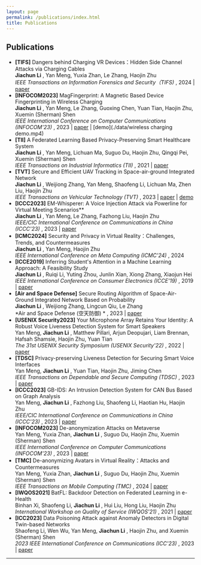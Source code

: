 ```yaml
---
layout: page
permalink: /publications/index.html
title: Publications
---
```


## Publications

- **[TIFS]** Dangers behind Charging VR Devices：Hidden Side Channel Attacks via Charging Cables<br>
   **Jiachun Li** , Yan Meng, Yuxia Zhan, Le Zhang, Haojin Zhu<br>
   *IEEE Transactions on Information Forensics and Security（TIFS)* , 2024 | [paper](https://ieeexplore.ieee.org/document/10684784)
-  **[INFOCOM2023]** MagFingerprint: A Magnetic Based Device Fingerprinting in Wireless Charging<br>
   **Jiachun Li** , Yan Meng, Le Zhang, Guoxing Chen, Yuan Tian, Haojin Zhu, Xuemin (Sherman) Shen<br>
   *IEEE International Conference on Computer Communications (INFOCOM'23)* , 2023 | [paper](./data/jiachuninfocom.pdf) | [demo](./data/wireless charging demo.mp4)
- **[TII]** A Federated Learning Based Privacy-Preserving Smart Healthcare System<br>
   **Jiachun Li** , Yan Meng, Lichuan Ma, Suguo Du, Haojin Zhu, Qingqi Pei, Xuemin (Sherman) Shen<br>
   *IEEE Transactions on Industrial Informatics (TII)* , 2021 | [paper](https://ieeexplore.ieee.org/abstract/document/9492000)
- **[TVT]** Secure and Efficient UAV Tracking in Space-air-ground Integrated Network<br>
   **Jiachun Li** , Weijiong Zhang, Yan Meng, Shaofeng Li, Lichuan Ma, Zhen Liu, Haojin Zhu<br>
   *IEEE Transactions on Vehicular Technology (TVT)* , 2023 | [paper](https://ieeexplore.ieee.org/document/10064000) | [demo](./data/SAGIN.mp4)
- **[ICCC2023]** EM-Whisperer: A Voice Injection Attack via Powerline for Virtual Meeting Scenarios**<br>
   **Jiachun Li** , Yan Meng, Le Zhang, Fazhong Liu, Haojin Zhu<br>
   *IEEE/CIC International Conference on Communications in China (ICCC'23)* , 2023 | [paper](./data/jiachuniccc.pdf)
- **[ICMC2024]** Security and Privacy in Virtual Reality：Challenges, Trends, and Countermeasures<br>
   **Jiachun Li** , Yan Meng, Haojin Zhu<br>
   *IEEE International Conference on Meta Computing (ICMC'24)* , 2024
- **[ICCE2019]** Inferring Student's Attention in a Machine Learning Approach: A Feasibility Study<br>
   **Jiachun Li** , Ruiqi Li, Yuting Zhou, Junlin Xian, Xiong Zhang, Xiaojun Hei<br>
   *IEEE International Conference on Consumer Electronics (ICCE'19)* , 2019 | [paper](https://ieeexplore.ieee.org/abstract/document/8991763)
- **[Air and Space Defense]** Secure Routing Algorithm of Space-Air-Ground Integrated Network Based on Probability<br>
   **Jiachun Li** , Weijiong Zhang, Lingcun Qiu, Le Zhang<br>
   *Air and Space Defense (空天防御) * , 2023 | [paper](./data/3.pdf)
- **[USENIX Security2023]** Your Microphone Array Retains Your Identity: A Robust Voice Liveness Detection System for Smart Speakers<br>
   Yan Meng,  **Jiachun Li** , Matthew Pillari, Arjun Deopujari, Liam Brennan, Hafsah Shamsie, Haojin Zhu, Yuan Tian<br>
   *The 31st USENIX Security Symposium (USENIX Security'22)* , 2022 | [paper](https://www.usenix.org/system/files/sec22summer_meng.pdf)
- **[TDSC]** Privacy-preserving Liveness Detection for Securing Smart Voice Interfaces<br>
   Yan Meng,  **Jiachun Li** , Yuan Tian, Haojin Zhu, Jiming Chen<br>
   *IEEE Transactions on Dependable and Secure Computing (TDSC)* , 2023 | [paper](https://ieeexplore.ieee.org/document/10265181)
- **[ICCC2023]** GB-IDS: An Intrusion Detection System for CAN Bus Based on Graph Analysis<br>
   Yan Meng,  **Jiachun Li** , Fazhong Liu, Shaofeng Li, Haotian Hu, Haojin Zhu<br>
   *IEEE/CIC International Conference on Communications in China (ICCC'23)* , 2023 | [paper](./data/yaniccc.pdf)
- **[INFOCOM2023]** De-anonymization Attacks on Metaverse<br>
   Yan Meng, Yuxia Zhan,  **Jiachun Li** , Suguo Du, Haojin Zhu, Xuemin (Sherman) Shen<br>
   *IEEE International Conference on Computer Communications (INFOCOM'23)* , 2023 | [paper](./data/yaninfocom.pdf)
- **[TMC]** De-anonymizing Avatars in Virtual Reality：Attacks and Countermeasures<br>
   Yan Meng, Yuxia Zhan,  **Jiachun Li** , Suguo Du, Haojin Zhu, Xuemin (Sherman) Shen<br>
   *IEEE Transactions on Mobile Computing (TMC)* , 2024 | [paper](https://ieeexplore.ieee.org/abstract/document/10592805)
- **[IWQOS2021]** BatFL: Backdoor Detection on Federated Learning in e-Health<br>
   Binhan Xi, Shaofeng Li,  **Jiachun Li** , Hui Liu, Hong Liu, Haojin Zhu<br>
   *International Workshop on Quality of Service (IWQOS'21)* , 2021 | [paper](https://ieeexplore.ieee.org/abstract/document/9521339)
- **[ICC2023]** Data Poisoning Attack against Anomaly Detectors in Digital Twin-based Networks<br>
   Shaofeng Li, Wen Wu, Yan Meng,  **Jiachun Li** , Haojin Zhu, and Xuemin (Sherman) Shen<br>
   *2023 IEEE International Conference on Communications (ICC'23)* , 2023 | [paper](./data/shaofengicc.pdf)

---

<br>
